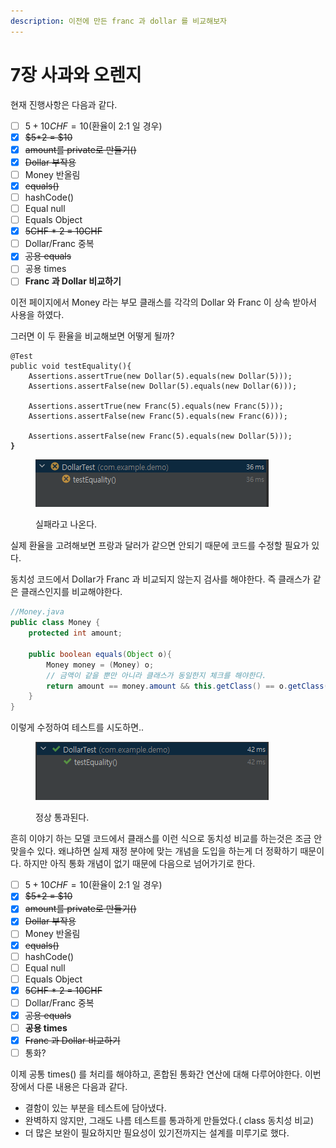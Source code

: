 ```yaml
---
description: 이전에 만든 franc 과 dollar 를 비교해보자
---
```


# 7장 사과와 오렌지

현재 진행사항은 다음과 같다.

* [ ] $5 + 10CHF = 10$(환율이 2:1  일 경우)
* [x] ~~$5\*2 = $10~~
* [x] ~~amount를 private로 만들기()~~
* [x] ~~Dollar 부작용~~
* [ ] Money 반올림
* [x] ~~equals()~~
* [ ] hashCode()
* [ ] Equal null
* [ ] Equals Object&#x20;
* [x] ~~5CHF \* 2 = 10CHF~~
* [ ] Dollar/Franc 중복
* [x] ~~공용 equals~~
* [ ] 공용 times
* [ ] **Franc 과 Dollar 비교하기**

이전 페이지에서 Money 라는 부모 클래스를 각각의 Dollar 와 Franc 이 상속 받아서 사용을 하였다.

그러면 이 두 환율을 비교해보면 어떻게 될까?

<pre class="language-java"><code class="lang-java">@Test
public void testEquality(){
    Assertions.assertTrue(new Dollar(5).equals(new Dollar(5)));
    Assertions.assertFalse(new Dollar(5).equals(new Dollar(6)));
    
    Assertions.assertTrue(new Franc(5).equals(new Franc(5)));
    Assertions.assertFalse(new Franc(5).equals(new Franc(6)));
    
    Assertions.assertFalse(new Franc(5).equals(new Dollar(5)));
<strong>}
</strong></code></pre>

<div align="left"><figure><img src="../../../.gitbook/assets/image (2) (1) (1) (1) (1) (1) (1) (1) (1).png" alt=""><figcaption><p>실패라고 나온다.</p></figcaption></figure></div>

실제 환율을 고려해보면 프랑과 달러가 같으면 안되기 때문에 코드를 수정할 필요가 있다.

동치성 코드에서 Dollar가 Franc 과 비교되지 않는지 검사를 해야한다. 즉 클래스가 같은 클래스인지를 비교해야한다.

```java
//Money.java
public class Money {
    protected int amount;

    public boolean equals(Object o){
        Money money = (Money) o;
        // 금액이 같을 뿐만 아니라 클래스가 동일한지 체크를 해야한다.
        return amount == money.amount && this.getClass() == o.getClass();
    }
}
```

이렇게 수정하여 테스트를 시도하면..

<div align="left"><figure><img src="../../../.gitbook/assets/image (1) (1) (1) (1) (1) (1) (1) (1) (1) (1) (1) (1) (1) (1).png" alt=""><figcaption><p>정상 통과된다.</p></figcaption></figure></div>

흔히 이야기 하는 모델 코드에서 클래스를 이런 식으로 동치성 비교를 하는것은 조금 안맞을수 있다. 왜냐하면 실제 재정 분야에 맞는 개념을 도입을 하는게 더 정확하기 때문이다. 하지만 아직 통화 개념이 없기 때문에 다음으로 넘어가기로 한다.&#x20;

* [ ] $5 + 10CHF = 10$(환율이 2:1  일 경우)
* [x] ~~$5\*2 = $10~~
* [x] ~~amount를 private로 만들기()~~
* [x] ~~Dollar 부작용~~
* [ ] Money 반올림
* [x] ~~equals()~~
* [ ] hashCode()
* [ ] Equal null
* [ ] Equals Object&#x20;
* [x] ~~5CHF \* 2 = 10CHF~~
* [ ] Dollar/Franc 중복
* [x] ~~공용 equals~~
* [ ] **공용 times**
* [x] ~~Franc 과 Dollar 비교하기~~
* [ ] 통화?

이제 공통 times() 를 처리를 해야하고, 혼합된 통화간 연산에 대해 다루어야한다.  이번 장에서 다룬 내용은 다음과 같다.&#x20;

* 결함이 있는 부분을 테스트에 담아냈다.
* 완벽하지 않지만, 그래도 나름 테스트를 통과하게 만들었다.( class 동치성  비교)
* 더 많은 보완이 필요하지만 필요성이 있기전까지는 설계를 미루기로 했다.
